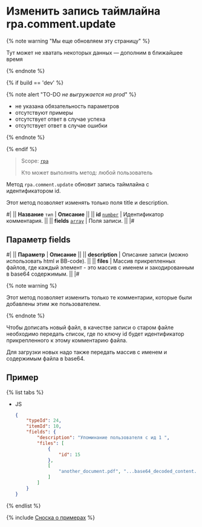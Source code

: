 # Изменить запись таймлайна rpa.comment.update

{% note warning "Мы еще обновляем эту страницу" %}

Тут может не хватать некоторых данных — дополним в ближайшее время

{% endnote %}

{% if build == 'dev' %}

{% note alert "TO-DO _не выгружается на prod_" %}

- не указана обязательность параметров
- отсутствуют примеры
- отсутствует ответ в случае успеха
- отсутствует ответ в случае ошибки

{% endnote %}

{% endif %}

> Scope: [`rpa`](../../../scopes/permissions.md)
>
> Кто может выполнять метод: любой пользователь

Метод `rpa.comment.update` обновит запись таймлайна с идентификатором id.

Этот метод позволяет изменять только поля title и description.

#|
|| **Название**
`тип` | **Описание** ||
|| **id** 
[`number`](../../../data-types.md) | Идентификатор комментария. ||
|| **fields** 
[`array`](../../../data-types.md) | Поля записи. ||
|#

## Параметр fields

#|
|| **Параметр** | **Описание** ||
|| **description** | Описание записи (можно использовать html и BB-code). ||
|| **files** | Массив прикрепленных файлов, где каждый элемент - это массив с именем и закодированным в base64 содержимым. ||
|#

{% note warning %}

Этот метод позволяет изменить только те комментарии, которые были добавлены этим же пользователем.

{% endnote %}

Чтобы дописать новый файл, в качестве записи о старом файле необходимо передать список, где по ключу id будет идентификатор прикрепленного к этому комментарию файла.

Для загрузки новых надо также передать массив с именем и содержимым файла в base64.

## Пример

{% list tabs %}

- JS

    ```json
    {
        "typeId": 24,
        "itemId": 10,
        "fields": {
            "description": "Упоминание пользователя с ид 1 ",
            "files": [
                {
                    "id": 15
                },
                [
                    "another_document.pdf", "...base64_decoded_content..."
                ]
            ]
        }
    }
    ```

{% endlist %}

{% include [Сноска о примерах](../../../../_includes/examples.md) %}